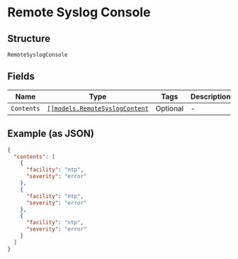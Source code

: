 
# Remote Syslog Console

## Structure

`RemoteSyslogConsole`

## Fields

| Name | Type | Tags | Description |
|  --- | --- | --- | --- |
| `Contents` | [`[]models.RemoteSyslogContent`](../../doc/models/remote-syslog-content.md) | Optional | - |

## Example (as JSON)

```json
{
  "contents": [
    {
      "facility": "ntp",
      "severity": "error"
    },
    {
      "facility": "ntp",
      "severity": "error"
    },
    {
      "facility": "ntp",
      "severity": "error"
    }
  ]
}
```

